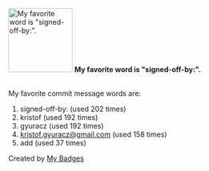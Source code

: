<img src="https://github.com/my-badges/my-badges/blob/master/src/all-badges/favorite-word/favorite-word.png?raw=true" alt="My favorite word is &quot;signed-off-by:&quot;." title="My favorite word is &quot;signed-off-by:&quot;." width="128">
<strong>My favorite word is &quot;signed-off-by:&quot;.</strong>
<br><br>

My favorite commit message words are:

1. signed-off-by: (used 202 times)
2. kristof (used 192 times)
3. gyuracz (used 192 times)
4. <kristof.gyuracz@gmail.com> (used 158 times)
5. add (used 37 times)


Created by <a href="https://github.com/my-badges/my-badges">My Badges</a>
